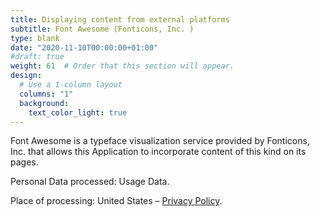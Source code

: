 ```yaml
---
title: Displaying content from external platforms
subtitle: Font Awesome (Fonticons, Inc. )
type: blank
date: "2020-11-10T00:00:00+01:00"
#draft: true
weight: 61  # Order that this section will appear. 
design:
  # Use a 1-column layout
  columns: "1"
  background:
    text_color_light: true
---
```


Font Awesome is a typeface visualization service provided by Fonticons, Inc. that allows this Application to incorporate content of this kind on its pages.

Personal Data processed: Usage Data.

Place of processing: United States – [Privacy Policy](https://fontawesome.com/privacy). 
